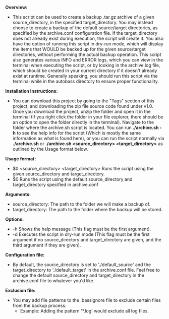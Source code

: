 **Overview:**
 - This script can be used to create a backup .tar.gz archive of a given source_directory, in the specified target_directory.  You may instead choose to create a backup of the default source/target directories, as specified by the archive.conf configuration file.  If the target_directory does not already exist during execution, the script will create it.  You also have the option of running this script in dry-run mode, which will display the items that WOULD be backed up for the given source/target directories, without performing the actual backup operation.  This script also generates various INFO and ERROR logs, which you can view in the terminal when executing the script, or by looking in the archive.log file, which should be created in your current directory if it doesn't already exist at runtime.  Generally speaking, you should run this script via the terminal while in the autobass directory to ensure proper functionality.

**Installation Instructions:**
 - You can download this project by going to the "Tags" section of this project, and downloading the zip file source code found under v1.0.  Once you download the project, unzip the folder and open it in the terminal (If you right click the folder in your file explorer, there should be an option to open the folder directly in the terminal).  Navigate to the folder where the archive.sh script is located.  You can run **./archive.sh -h** to see the help info for the script (Which is mostly the same information as what is found here), or you can run the script normally via **./archive.sh** or **./archive.sh <source_directory> <target_directory>** as outlined by the Usage format below.

**Usage format:**
 - $0 <source_directory> <target_directory>        Runs the script using the given source_directory and target_directory.
 - $0                                              Runs the script using the default source_directory and target_directory specified in archive.conf

**Arguments:**
 - source_directory:  The path to the folder we will make a backup of.
 - target_directory:  The path to the folder where the backup will be stored.

**Options:**
 - -h         Shows the help message (This flag must be the first argument).
 - -d         Executes the script in dry-run mode (This flag must be the first argument if no
              source_directory and target_directory are given, and the third argument if they are given).

**Configuration file:**
 - By default, the source_directory is set to './default_source' and the target_directory to './default_target' in the archive.conf file.
Feel free to change the default source_directory and target_directory in the archive.conf file to whatever you'd like.

**Exclusion file:**
 - You may add file patterns to the .bassignore file to exclude certain files from the backup process.
   - Example: Adding the pattern '*.log' would exclude all log files.
